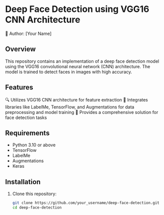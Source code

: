 # Deep Face Detection using VGG16 CNN Architecture

👤 Author: [Your Name]

## Overview
This repository contains an implementation of a deep face detection model using the VGG16 convolutional neural network (CNN) architecture. The model is trained to detect faces in images with high accuracy.

## Features
🔍 Utilizes VGG16 CNN architecture for feature extraction
🔧 Integrates libraries like LabelMe, TensorFlow, and Augmentations for data preprocessing and model training
🚀 Provides a comprehensive solution for face detection tasks

## Requirements
- Python 3.10 or above
- TensorFlow
- LabelMe
- Augmentations
- Keras

## Installation
1. Clone this repository:
   ```bash
   git clone https://github.com/your_username/deep-face-detection.git
   cd deep-face-detection
